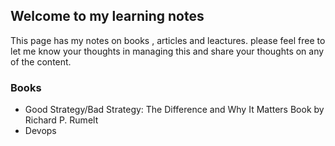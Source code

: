## Welcome to my learning notes

This page has my notes on books , articles and leactures. please feel free to let me know your thoughts in managing this and share your thoughts on any of the content.

### Books

- Good Strategy/Bad Strategy: The Difference and Why It Matters Book by Richard P. Rumelt
- Devops
